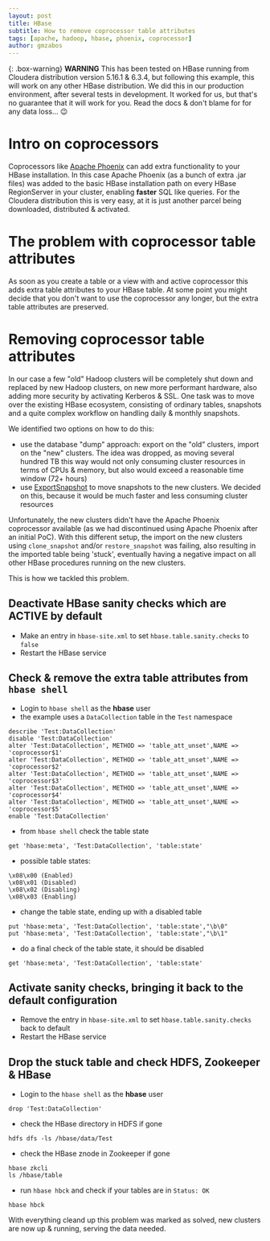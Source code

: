 ```yaml
---
layout: post
title: HBase
subtitle: How to remove coprocessor table attributes
tags: [apache, hadoop, hbase, phoenix, coprocessor]
author: gmzabos
---
```


{: .box-warning}
**WARNING** This has been tested on HBase running from Cloudera distribution version 5.16.1 & 6.3.4, but following this example, this will work on any other HBase distribution. We did this in our production environment, after several tests in development. It worked for us, but that's no guarantee that it will work for you. Read the docs & don't blame for for any data loss... :wink:

# Intro on coprocessors
Coprocessors like [Apache Phoenix](http://phoenix.apache.org/) can add extra functionality to your HBase installation. In this case Apache Phoenix (as a bunch of extra .jar files) was added to the basic HBase installation path on every HBase RegionServer in your cluster, enabling **faster** SQL like queries. For the Cloudera distribution this is very easy, at it is just another parcel being downloaded, distributed & activated.

# The problem with coprocessor table attributes
As soon as you create a table or a view with and active coprocessor this adds extra table attributes to your HBase table. At some point you might decide that you don't want to use the coprocessor any longer, but the extra table attributes are preserved.

# Removing coprocessor table attributes
In our case a few "old" Hadoop clusters will be completely shut down and replaced by new Hadoop clusters, on new more performant hardware, also adding more security by activating Kerberos & SSL. One task was to move over the existing HBase ecosystem, consisting of ordinary tables, snapshots and a quite complex workflow on handling daily & monthly snapshots. 

We identified two options on how to do this: 
- use the database "dump" approach: export on the "old" clusters, import on the "new" clusters. The idea was dropped, as moving several hundred TB this way would not only consuming cluster resources in terms of CPUs & memory, but also would exceed a reasonable time window (72+ hours)
- use [ExportSnapshot](https://hbase.apache.org/apidocs/org/apache/hadoop/hbase/snapshot/ExportSnapshot.html) to move snapshots to the new clusters. We decided on this, because it would be much faster and less consuming cluster resources

Unfortunately, the new clusters didn't have the Apache Phoenix coprocessor available (as we had discontinued using Apache Phoenix after an initial PoC). With this different setup, the import on the new clusters using ``clone_snapshot`` and/or ``restore_snapshot`` was failing, also resulting in the imported table being 'stuck', eventually having a negative impact on all other HBase procedures running on the new clusters.

This is how we tackled this problem.

## Deactivate HBase sanity checks which are ACTIVE by default
- Make an entry in ``hbase-site.xml`` to set ``hbase.table.sanity.checks`` to ``false``
- Restart the HBase service
 
## Check & remove the extra table attributes from `hbase shell`
- Login to `hbase shell` as the **hbase** user
- the example uses a `DataCollection` table in the `Test` namespace
```
describe 'Test:DataCollection'
disable 'Test:DataCollection'
alter 'Test:DataCollection', METHOD => 'table_att_unset',NAME => 'coprocessor$1'
alter 'Test:DataCollection', METHOD => 'table_att_unset',NAME => 'coprocessor$2'
alter 'Test:DataCollection', METHOD => 'table_att_unset',NAME => 'coprocessor$3'
alter 'Test:DataCollection', METHOD => 'table_att_unset',NAME => 'coprocessor$4'
alter 'Test:DataCollection', METHOD => 'table_att_unset',NAME => 'coprocessor$5'
enable 'Test:DataCollection'
```
- from ``hbase shell`` check the table state
```
get 'hbase:meta', 'Test:DataCollection', 'table:state'
```
- possible table states:
```
\x08\x00 (Enabled)
\x08\x01 (Disabled)
\x08\x02 (Disabling)
\x08\x03 (Enabling)
```
- change the table state, ending up with a disabled table
```
put 'hbase:meta', 'Test:DataCollection', 'table:state',"\b\0"
put 'hbase:meta', 'Test:DataCollection', 'table:state',"\b\1"
```
- do a final check of the table state, it should be disabled
```
get 'hbase:meta', 'Test:DataCollection', 'table:state'
```

## Activate sanity checks, bringing it back to the default configuration
- Remove the entry in ``hbase-site.xml`` to set ``hbase.table.sanity.checks`` back to default
- Restart the HBase service
 
## Drop the stuck table and check HDFS, Zookeeper & HBase
- Login to the ``hbase shell`` as the **hbase** user
```
drop 'Test:DataCollection'
```
- check the HBase directory in HDFS if gone
```
hdfs dfs -ls /hbase/data/Test
```
- check the HBase znode in Zookeeper if gone
```
hbase zkcli
ls /hbase/table
```
- run ``hbase hbck`` and check if your tables are in ``Status: OK``
```
hbase hbck
```

With everything cleand up this problem was marked as solved, new clusters are now up & running, serving the data needed.